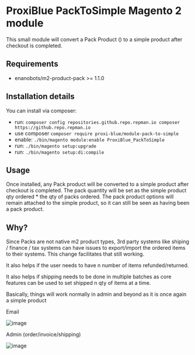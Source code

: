 # ProxiBlue PackToSimple Magento 2 module

This small module will convert a Pack Product () to a simple product after checkout is completed.

## Requirements

* enanobots/m2-product-pack >= 1.1.0

## Installation details

You can install via composer:

* run: `composer config repositories.github.repo.repman.io composer https://github.repo.repman.io`
* use composer `composer require proxi-blue/module-pack-to-simple`
* enable: `./bin/magento module:enable ProxiBlue_PackToSimple`
* run: `./bin/magento setup:upgrade`
* run: `./bin/magento setup:di:compile`

## Usage

Once installed, any Pack product will be converted to a simple product after checkout is completed.
The pack quantity will be set as the simple product qty ordered * the qty of packs ordered.
The pack product options will remain attached to the simple product, so it can still be seen as having been a pack product.

## Why?

Since Packs are not native m2 product types, 3rd party systems like shiping / finance / tax systems can have issues to export/import the ordered items to their systems.
This change facilitates that still working.

It also helps if the user needs to have n number of items refunded/returned.

It also helps if shipping needs to be done in multiple batches as core features can be used to set shipped n qty of items at a time.

Basically, things will work normally in admin and beyond as it is once again a simple product

Email

![image](https://github.com/ProxiBlue/m2-pack-to-simple/assets/4994260/ca670189-46bd-4dc1-95da-5ae57db2c02e)

Admin (order/invoice/shipping)

![image](https://github.com/ProxiBlue/m2-pack-to-simple/assets/4994260/ec4b68f0-741e-4520-ab06-853f95251050)



